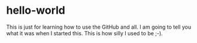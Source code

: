 # hello-world
This is just for learning how to use the GitHub and all.
I am going to tell you what it was when I started this. This is how silly I used to be ;-).
